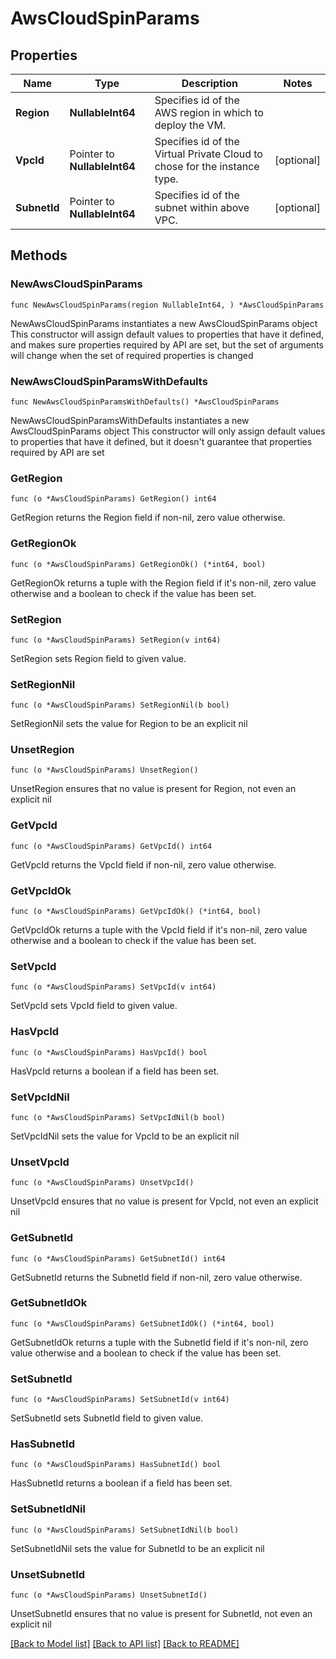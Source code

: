 # AwsCloudSpinParams

## Properties

Name | Type | Description | Notes
------------ | ------------- | ------------- | -------------
**Region** | **NullableInt64** | Specifies id of the AWS region in which to deploy the VM. | 
**VpcId** | Pointer to **NullableInt64** | Specifies id of the Virtual Private Cloud to chose for the instance type. | [optional] 
**SubnetId** | Pointer to **NullableInt64** | Specifies id of the subnet within above VPC. | [optional] 

## Methods

### NewAwsCloudSpinParams

`func NewAwsCloudSpinParams(region NullableInt64, ) *AwsCloudSpinParams`

NewAwsCloudSpinParams instantiates a new AwsCloudSpinParams object
This constructor will assign default values to properties that have it defined,
and makes sure properties required by API are set, but the set of arguments
will change when the set of required properties is changed

### NewAwsCloudSpinParamsWithDefaults

`func NewAwsCloudSpinParamsWithDefaults() *AwsCloudSpinParams`

NewAwsCloudSpinParamsWithDefaults instantiates a new AwsCloudSpinParams object
This constructor will only assign default values to properties that have it defined,
but it doesn't guarantee that properties required by API are set

### GetRegion

`func (o *AwsCloudSpinParams) GetRegion() int64`

GetRegion returns the Region field if non-nil, zero value otherwise.

### GetRegionOk

`func (o *AwsCloudSpinParams) GetRegionOk() (*int64, bool)`

GetRegionOk returns a tuple with the Region field if it's non-nil, zero value otherwise
and a boolean to check if the value has been set.

### SetRegion

`func (o *AwsCloudSpinParams) SetRegion(v int64)`

SetRegion sets Region field to given value.


### SetRegionNil

`func (o *AwsCloudSpinParams) SetRegionNil(b bool)`

 SetRegionNil sets the value for Region to be an explicit nil

### UnsetRegion
`func (o *AwsCloudSpinParams) UnsetRegion()`

UnsetRegion ensures that no value is present for Region, not even an explicit nil
### GetVpcId

`func (o *AwsCloudSpinParams) GetVpcId() int64`

GetVpcId returns the VpcId field if non-nil, zero value otherwise.

### GetVpcIdOk

`func (o *AwsCloudSpinParams) GetVpcIdOk() (*int64, bool)`

GetVpcIdOk returns a tuple with the VpcId field if it's non-nil, zero value otherwise
and a boolean to check if the value has been set.

### SetVpcId

`func (o *AwsCloudSpinParams) SetVpcId(v int64)`

SetVpcId sets VpcId field to given value.

### HasVpcId

`func (o *AwsCloudSpinParams) HasVpcId() bool`

HasVpcId returns a boolean if a field has been set.

### SetVpcIdNil

`func (o *AwsCloudSpinParams) SetVpcIdNil(b bool)`

 SetVpcIdNil sets the value for VpcId to be an explicit nil

### UnsetVpcId
`func (o *AwsCloudSpinParams) UnsetVpcId()`

UnsetVpcId ensures that no value is present for VpcId, not even an explicit nil
### GetSubnetId

`func (o *AwsCloudSpinParams) GetSubnetId() int64`

GetSubnetId returns the SubnetId field if non-nil, zero value otherwise.

### GetSubnetIdOk

`func (o *AwsCloudSpinParams) GetSubnetIdOk() (*int64, bool)`

GetSubnetIdOk returns a tuple with the SubnetId field if it's non-nil, zero value otherwise
and a boolean to check if the value has been set.

### SetSubnetId

`func (o *AwsCloudSpinParams) SetSubnetId(v int64)`

SetSubnetId sets SubnetId field to given value.

### HasSubnetId

`func (o *AwsCloudSpinParams) HasSubnetId() bool`

HasSubnetId returns a boolean if a field has been set.

### SetSubnetIdNil

`func (o *AwsCloudSpinParams) SetSubnetIdNil(b bool)`

 SetSubnetIdNil sets the value for SubnetId to be an explicit nil

### UnsetSubnetId
`func (o *AwsCloudSpinParams) UnsetSubnetId()`

UnsetSubnetId ensures that no value is present for SubnetId, not even an explicit nil

[[Back to Model list]](../README.md#documentation-for-models) [[Back to API list]](../README.md#documentation-for-api-endpoints) [[Back to README]](../README.md)


